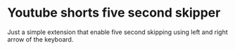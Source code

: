 # Youtube shorts five second skipper

Just a simple extension that enable five second skipping using left and right arrow of the keyboard.
